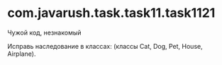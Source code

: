 # com.javarush.task.task11.task1121
Чужой код, незнакомый

Исправь наследование в классах: (классы Cat, Dog, Pet, House, Airplane).
